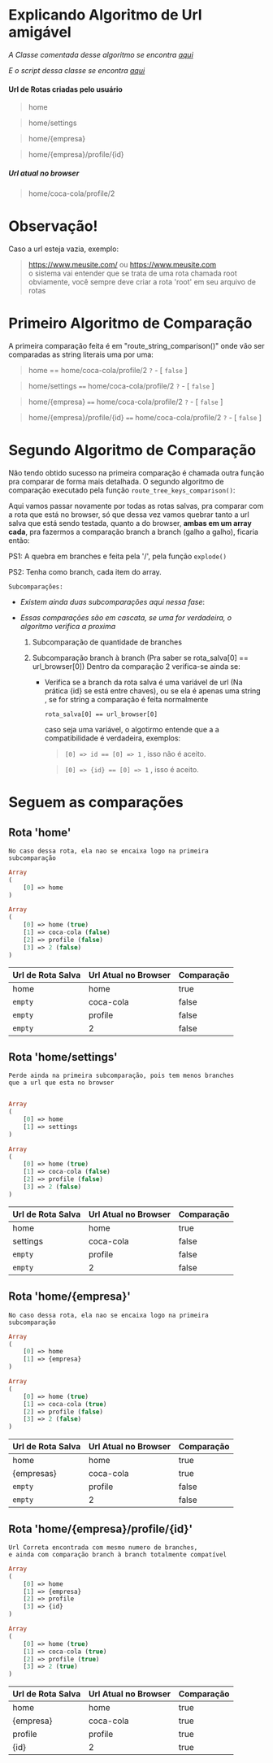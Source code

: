 
# Explicando Algoritmo de Url amigável
_A Classe comentada desse algoritmo se encontra [aqui](RouteClass.md)_

_E o script dessa classe se encontra [aqui](Route.php)_
#### Url de Rotas criadas pelo usuário
> home

> home/settings

> home/{empresa}

> home/{empresa}/profile/{id}

##### Url atual no browser
> home/coca-cola/profile/2

# Observação!
Caso a url esteja vazia, exemplo:

> https://www.meusite.com/ ou https://www.meusite.com \
  o sistema vai entender que se trata de uma rota chamada root \
  obviamente, você sempre deve criar a rota 'root' em seu arquivo de rotas

# Primeiro Algoritmo de Comparação
A primeira comparação feita é em "route_string_comparison()"
onde vão ser comparadas as string literais uma por uma:
> home == home/coca-cola/profile/2 `?` - [ `false` ] 

> home/settings `==` home/coca-cola/profile/2 `?` - [ `false` ]

> home/{empresa} `==` home/coca-cola/profile/2 `?` - [ `false` ]

> home/{empresa}/profile/{id} `==` home/coca-cola/profile/2 `?` - [ `false` ]

# Segundo Algoritmo de Comparação
Não tendo obtido sucesso na primeira comparação é chamada outra função pra comparar
de forma mais detalhada. O segundo algoritmo de comparação executado pela função `route_tree_keys_comparison()`:

Aqui vamos passar novamente por todas as rotas salvas, pra comparar com  a rota 
que está no browser, só que dessa vez vamos quebrar tanto a url salva que está sendo testada, quanto a do browser, **ambas
em um array cada**, pra fazermos a comparação branch a branch (galho a galho), ficaria então:

PS1: A quebra em branches e feita pela '/', pela função `explode()`<br>

PS2: Tenha como branch, cada item do array.<br>

    Subcomparações:
-  _Existem ainda duas subcomparações aqui nessa fase_:<br>

-  _Essas comparações são em cascata, se uma for verdadeira, o algoritmo verifica a proxima_
    

    1. Subcomparação de quantidade de branches
    2. Subcomparação branch à branch (Pra saber se rota_salva[0] == url_browser[0])
        Dentro da comparação 2 verifica-se ainda se:

        - Verifica se a branch da rota salva é uma variável de url (Na prática {id} se está entre chaves),
          ou se ela é apenas uma string , se for string a comparação é feita normalmente 

          `rota_salva[0] == url_browser[0]`

            caso seja uma variável, o algotirmo entende que a a compatibilidade
          é verdadeira, exemplos:
            > `[0] => id == [0] => 1` , isso não é aceito.

            > `[0] => {id} == [0] => 1` , isso é aceito.


# Seguem as comparações
## **Rota 'home'**
    No caso dessa rota, ela nao se encaixa logo na primeira
    subcomparação
```php
Array 
(
    [0] => home
)

Array 
(
    [0] => home (true)
    [1] => coca-cola (false)
    [2] => profile (false)
    [3] => 2 (false)
)
```
Url de Rota Salva | Url Atual no Browser | Comparação
----------------- | -------------------- | ----------
home | home | true
`empty` | coca-cola | false
`empty` | profile | false
`empty` | 2 | false

## **Rota 'home/settings'**
    Perde ainda na primeira subcomparação, pois tem menos branches
    que a url que esta no browser
```php

Array 
(
    [0] => home
    [1] => settings
)

Array 
(
    [0] => home (true)
    [1] => coca-cola (false)
    [2] => profile (false)
    [3] => 2 (false)
)
```
Url de Rota Salva | Url Atual no Browser | Comparação
----------------- | -------------------- | ----------
home | home | true
settings | coca-cola | false
`empty` | profile | false
`empty` | 2 | false
## **Rota 'home/{empresa}'**
    No caso dessa rota, ela nao se encaixa logo na primeira
    subcomparação
```php
Array 
(
    [0] => home
    [1] => {empresa}
)

Array 
(
    [0] => home (true)
    [1] => coca-cola (true)
    [2] => profile (false)
    [3] => 2 (false)
)
```
Url de Rota Salva | Url Atual no Browser | Comparação
----------------- | -------------------- | ----------
home | home | true
{empresas} | coca-cola | true
`empty` | profile | false
`empty` | 2 | false
## **Rota 'home/{empresa}/profile/{id}'**
    Url Correta encontrada com mesmo numero de branches,
    e ainda com comparação branch à branch totalmente compatível
```php
Array 
(
    [0] => home
    [1] => {empresa}
    [2] => profile
    [3] => {id}
)

Array 
(
    [0] => home (true)
    [1] => coca-cola (true)
    [2] => profile (true)
    [3] => 2 (true)
)
```
Url de Rota Salva | Url Atual no Browser | Comparação
----------------- | -------------------- | ----------
home | home | true
{empresa} | coca-cola | true
profile | profile | true
{id} | 2 | true